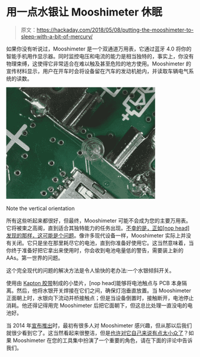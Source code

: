 # 用一点水银让 Mooshimeter 休眠

> 原文：<https://hackaday.com/2018/05/08/putting-the-mooshimeter-to-sleep-with-a-bit-of-mercury/>

如果你没有听说过，Mooshimeter 是一个双通道万用表，它通过蓝牙 4.0 将你的智能手机用作显示器。同时监控电压和电流的能力是相当独特的，事实上，你没有物理束缚，这使得它非常适合在难以触及甚至危险的地方使用。Mooshimeter 的宣传材料显示，用户在开车时会将设备留在汽车的发动机舱内，并读取车辆电气系统的读数。

[![](img/55b296647497d7103bb3c5cd136a04e0.png)](https://hackaday.com/wp-content/uploads/2018/05/mooshi_detail.jpg)

Note the vertical orientation

所有这些听起来都很好，但最终，Mooshimeter 可能不会成为您的主要万用表。它将被束之高阁，直到适合其独特能力的任务出现。[不幸的是，正如[nop head]发现的那样，这可能是个问题](http://hydraraptor.blogspot.co.uk/2017/06/mooshimeter-mod.html)。像许多现代设备一样，Mooshimeter 实际上并没有关闭。它只是坐在那里耗尽它的电池，直到你准备好使用它。这当然意味着，当你终于准备好把它拿出来使用时，你会收到电池电量低的警告，需要装上新的 AAs。第一世界的问题。

这个完全现代的问题的解决方法是令人愉快的老办法:一个水银倾斜开关。

使用由 [Kapton 胶带](http://hackaday.com/2018/04/04/kapton-miracle-material-with-a-tragic-history/)制成的小垫片，[nop head]能够将电池触点与 PCB 本身隔离。然后，他将水银开关焊接在它们之间，确保灯泡垂直放置。当 Mooshimeter 正面朝上时，水银向下流动并桥接触点；但是当设备倒置时，接触断开，电池停止消耗。他还得记得用完 Mooshimeter 后把它面朝下，但这总比处理一直没电的电池好。

当 2014 年[宣布推出](https://hackaday.com/2014/01/27/measuring-185-%c2%b5%cf%89-in-circuit/)时，最初有很多人对 Mooshimeter 感兴趣，但从那以后我们就很少看到它了。这当然看起来很整洁，但是[也许对它自己来说有点太小众了](https://hackaday.com/2017/10/26/the-most-useless-tools-you-cant-seem-to-part-with/)？如果 Mooshimeter 在您的工具集中扮演了一个重要的角色，请在下面的评论中告诉我们。
